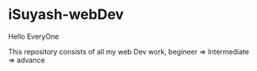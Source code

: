 # iSuyash-webDev
Hello EveryOne

  This repository consists of all my web Dev work, begineer => Intermediate => advance 

